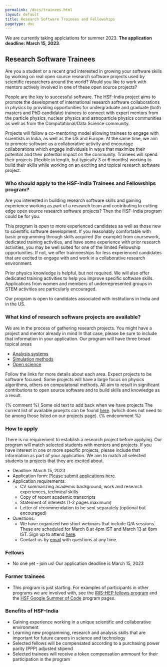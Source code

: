 ```yaml
---
permalink: /docs/trainees.html
layout: default
title: Research Software Trainees and Fellowships
pagetype: doc
---
```


We are currently taking applciations for summer 2023. **The application deadline: March 15, 2023**.

## Research Software Trainees

  Are you a student or a recent grad interested in growing your software
skills by working on real open source research software projects used
by scientific researchers around the world? Would you like to work with
mentors actively involved in one of these open source projects? 

People are the key to successful software. The HSF-India project aims to promote the
development of international research software collaborations in physics
by providing opportunities for undergraduate and graduate (both masters and PhD candidate)
trainees to connect with expert mentors from the particle physics, nuclear physics and astroparticle physics communities
as well as from the Computational/Data Science community.

Projects will follow a co-mentoring model allowing trainees to engage with
scientists in India, as well as the US and Europe.
At the same time, we aim to promote software as a collaborative activity and
encourage collaborations which engage individuals in ways that maximize their potential
and their potential impact on the community.
Trainees will spend their projects (flexible in length, but typically 3 or 6 months)
working to build their skills while working on an exciting and topical research software project.

### Who should apply to the HSF-India Trainees and Fellowships program? 

Are you interested in building research software skills and gaining experience working as part of
a research team and contributing to cutting edge
open source research software projects? Then the HSF-India program could be for you.

This program is open to more experienced candidates as well as those new to scientific
software development. If you reasonably comfortable with basic programming through skills acquired (for example)
from coursework, dedicated training activities, and have some experience with prior research activities, you may be well suited for
one of the limited Fellowship opportunities. If not, we offer trainneeships for less experienced candidates that are excited to
engage with and work in a collaborative research environment.

Prior physics knowledge is helpful, but not required. We will also offer dedicated training
activities to help you improve specific software skills. Applications from women and members
of underrepresented groups in STEM activities are particularly encouraged.

Our program is open to candidates associated with institutions in India and in the US.

### What kind of research software projects are available?

  We are in the process of gathering research projects. You might have a project and mentor already in mind
  In that case, please be sure to include that information in your application. Our program will have three
  broad topical areas
  * [Analysis systems](/analysis_systems.html)
  * [Simulation methods](/simulation.html)
  * [Open science](/open_science.html)

Follow the links for more details about each area. Expect projects to be software focused. Some projects
  will have a large focus on physics algorithms, others on computatonal methods. All aim to result in
  significant contributions to open source software and to build skills and knowledge as a result.

{% comment %}
Some old text to add back when we have projects
The current
  list of available proejcts can be found [here](http://research-software-collaborations.org/projects).
(which does not need to be among those listed on our projects page).
{% endcomment %}


### How to apply
There is no requirement to establish a research project before applying. Our program will 
match selected students with mentors and projects. If you have interest in one or more specific
projects, please include that information as part of your application. We aim to match all
selected students to projects that they are excited about.

   * Deadline: March 15, 2023
   * Application form: [Please submit applications here](https://forms.gle/TRm29qBNCr6ovYBF6).
   * Application requirements:
      * CV summarizing academic background, work and research experiences, technical skills
      * Copy of recent academic transcripts
      * Statement of interests (1-2 pages maximum)
      * Letter of recommendation to be sent separately (optional but encouraged)
   * Questions:
      * We have organized two short webinars that include Q/A sessions. These are scheduled for
      March 8 at 4pm IST and March 13 at 6pm IST. Sign up to attend [here](https://forms.gle/Bfxau6rbHmRFnswy8).
      * Contact us by [email](mailto:rsc-inquiries@google-groups.com) with questions at any time.

### Fellows

  * No one yet - join us! Our application deadline is March 15, 2023

### Former trainees

  * This program is just starting. For examples of participants in other programs we are
  involved with, see the [IRIS-HEP fellows program](https://iris-hep.org/fellows.html)
  and the [HSF Google Summer of Code](https://hepsoftwarefoundation.org/activities/gsoc.html) program pages.

### Benefits of HSF-India
   * Gaining experience working in a unique scientific and collaborative environment
   * Learning new programming, research and analysis skills that are important for future careers in science and technology
   * Selected fellows will be compensated according to a purchasing power parity (PPP) adjusted stipend 
   * Selected trainees will receive a token compensation ammount for their participation in the program
   
